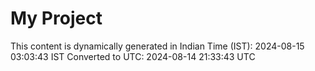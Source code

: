 # My Project

This content is dynamically generated in Indian Time (IST): 2024-08-15 03:03:43 IST
Converted to UTC: 2024-08-14 21:33:43 UTC
